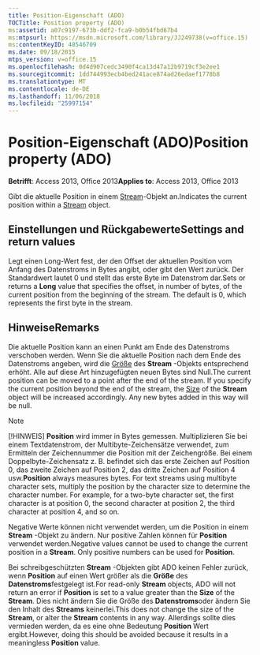 ```yaml
---
title: Position-Eigenschaft (ADO)
TOCTitle: Position property (ADO)
ms:assetid: a07c9197-673b-ddf2-fca9-b0b54fbd67b4
ms:mtpsurl: https://msdn.microsoft.com/library/JJ249738(v=office.15)
ms:contentKeyID: 48546709
ms.date: 09/18/2015
mtps_version: v=office.15
ms.openlocfilehash: 0d4d907cedc3490f4ca13d47a12b9719cf3e2ee1
ms.sourcegitcommit: 1dd744993ecb4bed241ace874ad26edaef1778b8
ms.translationtype: MT
ms.contentlocale: de-DE
ms.lasthandoff: 11/06/2018
ms.locfileid: "25997154"
---
```

# <a name="position-property-ado"></a><span data-ttu-id="19fc1-102">Position-Eigenschaft (ADO)</span><span class="sxs-lookup"><span data-stu-id="19fc1-102">Position property (ADO)</span></span>

<span data-ttu-id="19fc1-103">**Betrifft**: Access 2013, Office 2013</span><span class="sxs-lookup"><span data-stu-id="19fc1-103">**Applies to**: Access 2013, Office 2013</span></span>

<span data-ttu-id="19fc1-104">Gibt die aktuelle Position in einem [Stream](stream-object-ado.md)-Objekt an.</span><span class="sxs-lookup"><span data-stu-id="19fc1-104">Indicates the current position within a [Stream](stream-object-ado.md) object.</span></span>

## <a name="settings-and-return-values"></a><span data-ttu-id="19fc1-105">Einstellungen und Rückgabewerte</span><span class="sxs-lookup"><span data-stu-id="19fc1-105">Settings and return values</span></span>

<span data-ttu-id="19fc1-p101">Legt einen Long-Wert fest, der den Offset der aktuellen Position vom Anfang des Datenstroms in Bytes angibt, oder gibt den Wert zurück. Der Standardwert lautet 0 und stellt das erste Byte im Datenstrom dar.</span><span class="sxs-lookup"><span data-stu-id="19fc1-p101">Sets or returns a **Long** value that specifies the offset, in number of bytes, of the current position from the beginning of the stream. The default is 0, which represents the first byte in the stream.</span></span>

## <a name="remarks"></a><span data-ttu-id="19fc1-108">Hinweise</span><span class="sxs-lookup"><span data-stu-id="19fc1-108">Remarks</span></span>

<span data-ttu-id="19fc1-p102">Die aktuelle Position kann an einen Punkt am Ende des Datenstroms verschoben werden. Wenn Sie die aktuelle Position nach dem Ende des Datenstroms angeben, wird die [Größe](https://docs.microsoft.com/office/vba/access/concepts/miscellaneous/size-property-ado-stream) des **Stream** -Objekts entsprechend erhöht. Alle auf diese Art hinzugefügten neuen Bytes sind Null.</span><span class="sxs-lookup"><span data-stu-id="19fc1-p102">The current position can be moved to a point after the end of the stream. If you specify the current position beyond the end of the stream, the [Size](https://docs.microsoft.com/office/vba/access/concepts/miscellaneous/size-property-ado-stream) of the **Stream** object will be increased accordingly. Any new bytes added in this way will be null.</span></span>

> [!NOTE]
> <span data-ttu-id="19fc1-p103">[!HINWEIS] **Position** wird immer in Bytes gemessen. Multiplizieren Sie bei einem Textdatenstrom, der Multibyte-Zeichensätze verwendet, zum Ermitteln der Zeichennummer die Position mit der Zeichengröße. Bei einem Doppelbyte-Zeichensatz z. B. befindet sich das erste Zeichen auf Position 0, das zweite Zeichen auf Position 2, das dritte Zeichen auf Position 4 usw.</span><span class="sxs-lookup"><span data-stu-id="19fc1-p103">**Position** always measures bytes. For text streams using multibyte character sets, multiply the position by the character size to determine the character number. For example, for a two-byte character set, the first character is at position 0, the second character at position 2, the third character at position 4, and so on.</span></span>

<span data-ttu-id="19fc1-p104">Negative Werte können nicht verwendet werden, um die Position in einem **Stream** -Objekt zu ändern. Nur positive Zahlen können für **Position** verwendet werden.</span><span class="sxs-lookup"><span data-stu-id="19fc1-p104">Negative values cannot be used to change the current position in a **Stream**. Only positive numbers can be used for **Position**.</span></span>

<span data-ttu-id="19fc1-117">Bei schreibgeschützten **Stream** -Objekten gibt ADO keinen Fehler zurück, wenn **Position** auf einen Wert größer als die **Größe** des **Datenstroms**festgelegt ist.</span><span class="sxs-lookup"><span data-stu-id="19fc1-117">For read-only **Stream** objects, ADO will not return an error if **Position** is set to a value greater than the **Size** of the **Stream**.</span></span> <span data-ttu-id="19fc1-118">Dies nicht ändern Sie die Größe des **Datenstroms**oder ändern Sie den Inhalt des **Streams** keinerlei.</span><span class="sxs-lookup"><span data-stu-id="19fc1-118">This does not change the size of the **Stream**, or alter the **Stream** contents in any way.</span></span> <span data-ttu-id="19fc1-119">Allerdings sollte dies vermieden werden, da es eine ohne Bedeutung **Position** Wert ergibt.</span><span class="sxs-lookup"><span data-stu-id="19fc1-119">However, doing this should be avoided because it results in a meaningless **Position** value.</span></span>

